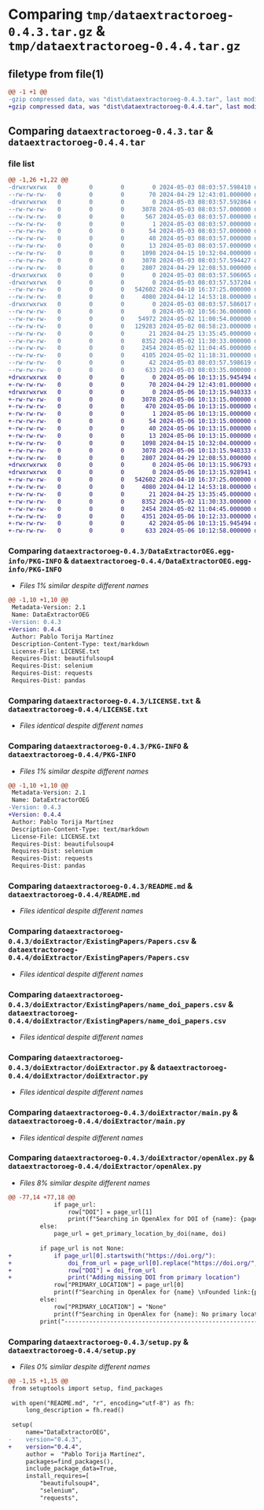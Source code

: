 # Comparing `tmp/dataextractoroeg-0.4.3.tar.gz` & `tmp/dataextractoroeg-0.4.4.tar.gz`

## filetype from file(1)

```diff
@@ -1 +1 @@
-gzip compressed data, was "dist\dataextractoroeg-0.4.3.tar", last modified: Fri May  3 08:03:57 2024, max compression
+gzip compressed data, was "dist\dataextractoroeg-0.4.4.tar", last modified: Mon May  6 10:13:15 2024, max compression
```

## Comparing `dataextractoroeg-0.4.3.tar` & `dataextractoroeg-0.4.4.tar`

### file list

```diff
@@ -1,26 +1,22 @@
-drwxrwxrwx   0        0        0        0 2024-05-03 08:03:57.598410 dataextractoroeg-0.4.3/
--rw-rw-rw-   0        0        0       70 2024-04-29 12:43:01.000000 dataextractoroeg-0.4.3/.gitignore
-drwxrwxrwx   0        0        0        0 2024-05-03 08:03:57.592864 dataextractoroeg-0.4.3/DataExtractorOEG.egg-info/
--rw-rw-rw-   0        0        0     3078 2024-05-03 08:03:57.000000 dataextractoroeg-0.4.3/DataExtractorOEG.egg-info/PKG-INFO
--rw-rw-rw-   0        0        0      567 2024-05-03 08:03:57.000000 dataextractoroeg-0.4.3/DataExtractorOEG.egg-info/SOURCES.txt
--rw-rw-rw-   0        0        0        1 2024-05-03 08:03:57.000000 dataextractoroeg-0.4.3/DataExtractorOEG.egg-info/dependency_links.txt
--rw-rw-rw-   0        0        0       54 2024-05-03 08:03:57.000000 dataextractoroeg-0.4.3/DataExtractorOEG.egg-info/entry_points.txt
--rw-rw-rw-   0        0        0       40 2024-05-03 08:03:57.000000 dataextractoroeg-0.4.3/DataExtractorOEG.egg-info/requires.txt
--rw-rw-rw-   0        0        0       13 2024-05-03 08:03:57.000000 dataextractoroeg-0.4.3/DataExtractorOEG.egg-info/top_level.txt
--rw-rw-rw-   0        0        0     1098 2024-04-15 10:32:04.000000 dataextractoroeg-0.4.3/LICENSE.txt
--rw-rw-rw-   0        0        0     3078 2024-05-03 08:03:57.594427 dataextractoroeg-0.4.3/PKG-INFO
--rw-rw-rw-   0        0        0     2807 2024-04-29 12:08:53.000000 dataextractoroeg-0.4.3/README.md
-drwxrwxrwx   0        0        0        0 2024-05-03 08:03:57.506065 dataextractoroeg-0.4.3/doiExtractor/
-drwxrwxrwx   0        0        0        0 2024-05-03 08:03:57.537204 dataextractoroeg-0.4.3/doiExtractor/ExistingPapers/
--rw-rw-rw-   0        0        0   542602 2024-04-10 16:37:25.000000 dataextractoroeg-0.4.3/doiExtractor/ExistingPapers/Papers.csv
--rw-rw-rw-   0        0        0     4080 2024-04-12 14:53:18.000000 dataextractoroeg-0.4.3/doiExtractor/ExistingPapers/name_doi_papers.csv
-drwxrwxrwx   0        0        0        0 2024-05-03 08:03:57.586017 dataextractoroeg-0.4.3/doiExtractor/Outputs/
--rw-rw-rw-   0        0        0        0 2024-05-02 10:56:36.000000 dataextractoroeg-0.4.3/doiExtractor/Outputs/dois.txt
--rw-rw-rw-   0        0        0    54972 2024-05-02 11:00:54.000000 dataextractoroeg-0.4.3/doiExtractor/Outputs/results.csv
--rw-rw-rw-   0        0        0   129283 2024-05-02 08:58:23.000000 dataextractoroeg-0.4.3/doiExtractor/Outputs/results.json
--rw-rw-rw-   0        0        0       21 2024-04-25 13:35:45.000000 dataextractoroeg-0.4.3/doiExtractor/__init__.py
--rw-rw-rw-   0        0        0     8352 2024-05-02 11:30:33.000000 dataextractoroeg-0.4.3/doiExtractor/doiExtractor.py
--rw-rw-rw-   0        0        0     2454 2024-05-02 11:04:45.000000 dataextractoroeg-0.4.3/doiExtractor/main.py
--rw-rw-rw-   0        0        0     4105 2024-05-02 11:18:31.000000 dataextractoroeg-0.4.3/doiExtractor/openAlex.py
--rw-rw-rw-   0        0        0       42 2024-05-03 08:03:57.598619 dataextractoroeg-0.4.3/setup.cfg
--rw-rw-rw-   0        0        0      633 2024-05-03 08:03:35.000000 dataextractoroeg-0.4.3/setup.py
+drwxrwxrwx   0        0        0        0 2024-05-06 10:13:15.945494 dataextractoroeg-0.4.4/
+-rw-rw-rw-   0        0        0       70 2024-04-29 12:43:01.000000 dataextractoroeg-0.4.4/.gitignore
+drwxrwxrwx   0        0        0        0 2024-05-06 10:13:15.940333 dataextractoroeg-0.4.4/DataExtractorOEG.egg-info/
+-rw-rw-rw-   0        0        0     3078 2024-05-06 10:13:15.000000 dataextractoroeg-0.4.4/DataExtractorOEG.egg-info/PKG-INFO
+-rw-rw-rw-   0        0        0      470 2024-05-06 10:13:15.000000 dataextractoroeg-0.4.4/DataExtractorOEG.egg-info/SOURCES.txt
+-rw-rw-rw-   0        0        0        1 2024-05-06 10:13:15.000000 dataextractoroeg-0.4.4/DataExtractorOEG.egg-info/dependency_links.txt
+-rw-rw-rw-   0        0        0       54 2024-05-06 10:13:15.000000 dataextractoroeg-0.4.4/DataExtractorOEG.egg-info/entry_points.txt
+-rw-rw-rw-   0        0        0       40 2024-05-06 10:13:15.000000 dataextractoroeg-0.4.4/DataExtractorOEG.egg-info/requires.txt
+-rw-rw-rw-   0        0        0       13 2024-05-06 10:13:15.000000 dataextractoroeg-0.4.4/DataExtractorOEG.egg-info/top_level.txt
+-rw-rw-rw-   0        0        0     1098 2024-04-15 10:32:04.000000 dataextractoroeg-0.4.4/LICENSE.txt
+-rw-rw-rw-   0        0        0     3078 2024-05-06 10:13:15.940333 dataextractoroeg-0.4.4/PKG-INFO
+-rw-rw-rw-   0        0        0     2807 2024-04-29 12:08:53.000000 dataextractoroeg-0.4.4/README.md
+drwxrwxrwx   0        0        0        0 2024-05-06 10:13:15.906793 dataextractoroeg-0.4.4/doiExtractor/
+drwxrwxrwx   0        0        0        0 2024-05-06 10:13:15.928941 dataextractoroeg-0.4.4/doiExtractor/ExistingPapers/
+-rw-rw-rw-   0        0        0   542602 2024-04-10 16:37:25.000000 dataextractoroeg-0.4.4/doiExtractor/ExistingPapers/Papers.csv
+-rw-rw-rw-   0        0        0     4080 2024-04-12 14:53:18.000000 dataextractoroeg-0.4.4/doiExtractor/ExistingPapers/name_doi_papers.csv
+-rw-rw-rw-   0        0        0       21 2024-04-25 13:35:45.000000 dataextractoroeg-0.4.4/doiExtractor/__init__.py
+-rw-rw-rw-   0        0        0     8352 2024-05-02 11:30:33.000000 dataextractoroeg-0.4.4/doiExtractor/doiExtractor.py
+-rw-rw-rw-   0        0        0     2454 2024-05-02 11:04:45.000000 dataextractoroeg-0.4.4/doiExtractor/main.py
+-rw-rw-rw-   0        0        0     4351 2024-05-06 10:12:33.000000 dataextractoroeg-0.4.4/doiExtractor/openAlex.py
+-rw-rw-rw-   0        0        0       42 2024-05-06 10:13:15.945494 dataextractoroeg-0.4.4/setup.cfg
+-rw-rw-rw-   0        0        0      633 2024-05-06 10:12:58.000000 dataextractoroeg-0.4.4/setup.py
```

### Comparing `dataextractoroeg-0.4.3/DataExtractorOEG.egg-info/PKG-INFO` & `dataextractoroeg-0.4.4/DataExtractorOEG.egg-info/PKG-INFO`

 * *Files 1% similar despite different names*

```diff
@@ -1,10 +1,10 @@
 Metadata-Version: 2.1
 Name: DataExtractorOEG
-Version: 0.4.3
+Version: 0.4.4
 Author: Pablo Torija Martínez
 Description-Content-Type: text/markdown
 License-File: LICENSE.txt
 Requires-Dist: beautifulsoup4
 Requires-Dist: selenium
 Requires-Dist: requests
 Requires-Dist: pandas
```

### Comparing `dataextractoroeg-0.4.3/LICENSE.txt` & `dataextractoroeg-0.4.4/LICENSE.txt`

 * *Files identical despite different names*

### Comparing `dataextractoroeg-0.4.3/PKG-INFO` & `dataextractoroeg-0.4.4/PKG-INFO`

 * *Files 1% similar despite different names*

```diff
@@ -1,10 +1,10 @@
 Metadata-Version: 2.1
 Name: DataExtractorOEG
-Version: 0.4.3
+Version: 0.4.4
 Author: Pablo Torija Martínez
 Description-Content-Type: text/markdown
 License-File: LICENSE.txt
 Requires-Dist: beautifulsoup4
 Requires-Dist: selenium
 Requires-Dist: requests
 Requires-Dist: pandas
```

### Comparing `dataextractoroeg-0.4.3/README.md` & `dataextractoroeg-0.4.4/README.md`

 * *Files identical despite different names*

### Comparing `dataextractoroeg-0.4.3/doiExtractor/ExistingPapers/Papers.csv` & `dataextractoroeg-0.4.4/doiExtractor/ExistingPapers/Papers.csv`

 * *Files identical despite different names*

### Comparing `dataextractoroeg-0.4.3/doiExtractor/ExistingPapers/name_doi_papers.csv` & `dataextractoroeg-0.4.4/doiExtractor/ExistingPapers/name_doi_papers.csv`

 * *Files identical despite different names*

### Comparing `dataextractoroeg-0.4.3/doiExtractor/doiExtractor.py` & `dataextractoroeg-0.4.4/doiExtractor/doiExtractor.py`

 * *Files identical despite different names*

### Comparing `dataextractoroeg-0.4.3/doiExtractor/main.py` & `dataextractoroeg-0.4.4/doiExtractor/main.py`

 * *Files identical despite different names*

### Comparing `dataextractoroeg-0.4.3/doiExtractor/openAlex.py` & `dataextractoroeg-0.4.4/doiExtractor/openAlex.py`

 * *Files 8% similar despite different names*

```diff
@@ -77,14 +77,18 @@
             if page_url:
                 row["DOI"] = page_url[1]
                 print(f"Searching in OpenAlex for DOI of {name}: {page_url[1]}")
         else:
             page_url = get_primary_location_by_doi(name, doi)
         
         if page_url is not None:
+            if page_url[0].startswith("https://doi.org/"):
+                doi_from_url = page_url[0].replace("https://doi.org/", "")
+                row["DOI"] = doi_from_url
+                print("Adding missing DOI from primary location")
             row["PRIMARY_LOCATION"] = page_url[0]
             print(f"Searching in OpenAlex for {name} \nFounded link:{page_url[0]}")
         else:
             row["PRIMARY_LOCATION"] = "None"
             print(f"Searching in OpenAlex for {name}: No primary location")
         print("-----------------------------------------------------------------")
```

### Comparing `dataextractoroeg-0.4.3/setup.py` & `dataextractoroeg-0.4.4/setup.py`

 * *Files 0% similar despite different names*

```diff
@@ -1,15 +1,15 @@
 from setuptools import setup, find_packages
 
 with open("README.md", "r", encoding="utf-8") as fh:
     long_description = fh.read()
 
 setup(
     name="DataExtractorOEG",
-    version="0.4.3",
+    version="0.4.4",
     author =  "Pablo Torija Martínez",
     packages=find_packages(),
     include_package_data=True,
     install_requires=[
         "beautifulsoup4",
         "selenium",
         "requests",
```

